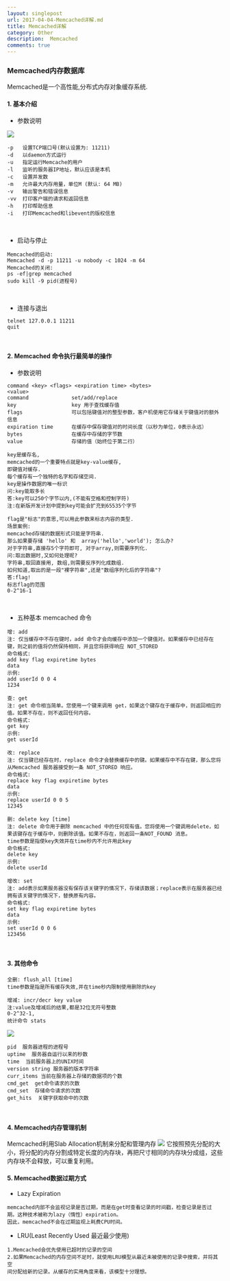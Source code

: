 ```yaml
---
layout: singlepost
url: 2017-04-04-Memcached详解.md
title: Memcached详解
category: Other
description:  Memcached
comments: true
---
```


### Memcached内存数据库
Memcached是一个高性能,分布式内存对象缓存系统.
<br>

#### 1. 基本介绍 

* 参数说明
<img src="http://p07ywvfks.bkt.clouddn.com/Mem-h-e.png" class="img-responsive img-rounded" />

```
-p   设置TCP端口号(默认设置为: 11211)
-d   以daemon方式运行
-u   指定运行Memcache的用户
-l   监听的服务器IP地址，默认应该是本机
-c   设置并发数
-m   允许最大内存用量，单位M (默认: 64 MB)
-v   输出警告和错误信息
-vv  打印客户端的请求和返回信息
-h   打印帮助信息
-i   打印Memcached和libevent的版权信息
```
<br>

* 启动与停止
```
Memcached的启动:
Memcached -d -p 11211 -u nobody -c 1024 -m 64 
Memcached的关闭:
ps -ef|grep memcached
sudo kill -9 pid(进程号)
```
<br>

* 连接与退出
```
telnet 127.0.0.1 11211
quit
```
<br>

#### 2. Memcached 命令执行最简单的操作

* 参数说明
```
command <key> <flags> <expiration time> <bytes>
<value>
command              set/add/replace
key                  key 用于查找缓存值
flags                可以包括键值对的整型参数，客户机使用它存储关于键值对的额外信息
expiration time      在缓存中保存键值对的时间长度（以秒为单位，0表示永远）
bytes                在缓存中存储的字节数
value                存储的值（始终位于第二行）

key是缓存名,
memcached的一个重要特点就是key-value缓存,
即键值对缓存.
每个缓存有一个独特的名字和存储空间.
key是操作数据的唯一标识
问:key能取多长
答:key可以250个字节以内,(不能有空格和控制字符)
注:在新版开发计划中提到key可能会扩充到65535个字节

flag是"标志"的意思,可以用此参数来标志内容的类型.
场景案例:
memcached存储的数据形式只能是字符串.
那么如果要存储 'hello' 和  array('hello','world'); 怎么办?
对于字符串,直接存5个字符即可, 对于array,则需要序列化.
问:取出数据时,又如何处理呢?
字符串,取回直接用, 数组,则需要反序列化成数组.
如何知道,取出的是一段"裸字符串",还是"数组序列化后的字符串"?
答:flag!
标志flag的范围
0-2^16-1
```
<br>

* 五种基本 memcached 命令
```
增: add
注: 仅当缓存中不存在键时，add 命令才会向缓存中添加一个键值对。如果缓存中已经存在键，则之前的值将仍然保持相同，并且您将获得响应 NOT_STORED
命令格式:
add key flag expiretime bytes
data
示例:
add userId 0 0 4
1234

查: get
注: get 命令相当简单。您使用一个键来调用 get，如果这个键存在于缓存中，则返回相应的值。如果不存在，则不返回任何内容。
命令格式:
get key
示例:
get userId

改: replace
注: 仅当键已经存在时，replace 命令才会替换缓存中的键。如果缓存中不存在键，那么您将从Memcached 服务器接受到一条 NOT_STORED 响应。
命令格式:
replace key flag expiretime bytes
data
示例:
replace userId 0 0 5    
12345

删: delete key [time]
注: delete 命令用于删除 memcached 中的任何现有值。您将使用一个键调用delete，如果该键存在于缓存中，则删除该值。如果不存在，则返回一条NOT_FOUND 消息。
time参数是指使key失效并在time秒内不允许用此key
命令格式:
delete key
示例:
delete userId

增改: set
注: add表示如果服务器没有保存该关键字的情况下，存储该数据；replace表示在服务器已经拥有该关键字的情况下，替换原有内容。
命令格式:
set key flag expiretime bytes
data
示例:
set userId 0 0 6
123456
```
<br>

#### 3. 其他命令
```
全删: flush_all [time]
time参数是指是所有缓存失效,并在time秒内限制使用删除的key

增减: incr/decr key value
注:value及增减后的结果,都是32位无符号整数
0-2^32-1,
统计命令 stats
```
<img src="http://p07ywvfks.bkt.clouddn.com/Mem-stats.png" class="img-responsive img-rounded" />

```
pid  服务器进程的进程号
uptime  服务器自运行以来的秒数
time  当前服务器上的UNIX时间
version string 服务器的版本字符串
curr_items 当前在服务器上存储的数据项的个数
cmd_get  get命令请求的次数
cmd_set  存储命令请求的次数
get_hits  关键字获取命中的次数
```
<br>

#### 4. Memcached内存管理机制
Memcached利用Slab Allocation机制来分配和管理内存
<img src="http://p07ywvfks.bkt.clouddn.com/Mem-slab.png" class="img-responsive img-rounded" />
它按照预先分配的大小，将分配的内存分割成特定长度的内存块，再把尺寸相同的内存块分成组，这些内存块不会释放，可以重复利用。
<br>

#### 5. Memcached数据过期方式
* Lazy Expiration
```
memcached内部不会监视记录是否过期，而是在get时查看记录的时间戳，检查记录是否过
期。这种技术被称为lazy（惰性）expiration。
因此，memcached不会在过期监视上耗费CPU时间。
```

* LRU(Least Recently Used 最近最少使用)
```
1.Memcached会优先使用已超时的记录的空间
2.如果Memcached的内存空间不足时，就使用LRU模型从最近未被使用的记录中搜索，并将其空
间分配给新的记录。从缓存的实用角度来看，该模型十分理想。
```

















